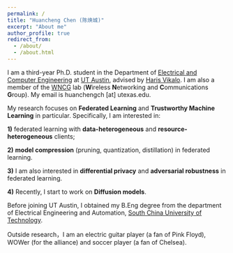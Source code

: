 ```yaml
---
permalink: /
title: "Huancheng Chen (陈焕城)"
excerpt: "About me"
author_profile: true
redirect_from: 
  - /about/
  - /about.html
---
```


I am a third-year Ph.D. student in the Department of [Electrical and Computer Engineering](https://www.ece.utexas.edu/) at [UT Austin](https://www.utexas.edu/), advised by [Haris Vikalo](https://users.ece.utexas.edu/~hvikalo/). I am also a member of the [WNCG](https://wncg.org/) lab (**W**ireless **N**etworking and **C**ommunications **G**roup). My email is huanchengch [at] utexas.edu.

My research focuses on **Federated Learning** and **Trustworthy Machine Learning** in particular. Specifically, I am interested in:

**1)** federated learning with **data-heterogeneous** and **resource-heterogeneous** clients; 

**2)** **model compression** (pruning, quantization, distillation) in federated learning. 

**3)** I am also interested in **differential privacy** and **adversarial robustness** in federated learning. 

**4)** Recently, I start to work on **Diffusion models**.

Before joining UT Austin, I obtained my B.Eng degree from the department of Electrical Engineering and Automation, [South China University of Technology](https://www.scut.edu.cn/en/).

Outside research，I am an electric guitar player (a fan of Pink Floyd), WOWer (for the alliance) and soccer player (a fan of Chelsea).